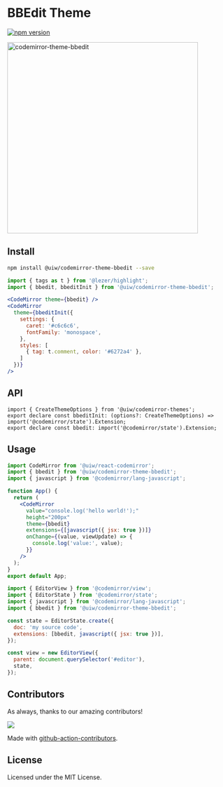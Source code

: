 <!--rehype:ignore:start-->

# BBEdit Theme

<!--rehype:ignore:end-->

[![npm version](https://img.shields.io/npm/v/@uiw/codemirror-theme-bbedit.svg)](https://www.npmjs.com/package/@uiw/codemirror-theme-bbedit)

<a href="https://uiwjs.github.io/react-codemirror/#/theme/data/bbedit">
  <img width="436" alt="codemirror-theme-bbedit" src="https://user-images.githubusercontent.com/1680273/183550552-df398e5b-fab2-4ce5-bdd0-5e3612e3e5d9.png">
</a>

## Install

```bash
npm install @uiw/codemirror-theme-bbedit --save
```

```jsx
import { tags as t } from '@lezer/highlight';
import { bbedit, bbeditInit } from '@uiw/codemirror-theme-bbedit';

<CodeMirror theme={bbedit} />
<CodeMirror
  theme={bbeditInit({
    settings: {
      caret: '#c6c6c6',
      fontFamily: 'monospace',
    },
    styles: [
      { tag: t.comment, color: '#6272a4' },
    ]
  })}
/>
```

## API

```tsx
import { CreateThemeOptions } from '@uiw/codemirror-themes';
export declare const bbeditInit: (options?: CreateThemeOptions) => import('@codemirror/state').Extension;
export declare const bbedit: import('@codemirror/state').Extension;
```

## Usage

```jsx
import CodeMirror from '@uiw/react-codemirror';
import { bbedit } from '@uiw/codemirror-theme-bbedit';
import { javascript } from '@codemirror/lang-javascript';

function App() {
  return (
    <CodeMirror
      value="console.log('hello world!');"
      height="200px"
      theme={bbedit}
      extensions={[javascript({ jsx: true })]}
      onChange={(value, viewUpdate) => {
        console.log('value:', value);
      }}
    />
  );
}
export default App;
```

```js
import { EditorView } from '@codemirror/view';
import { EditorState } from '@codemirror/state';
import { javascript } from '@codemirror/lang-javascript';
import { bbedit } from '@uiw/codemirror-theme-bbedit';

const state = EditorState.create({
  doc: 'my source code',
  extensions: [bbedit, javascript({ jsx: true })],
});

const view = new EditorView({
  parent: document.querySelector('#editor'),
  state,
});
```

## Contributors

As always, thanks to our amazing contributors!

<a href="https://github.com/uiwjs/react-codemirror/graphs/contributors">
  <img src="https://uiwjs.github.io/react-codemirror/CONTRIBUTORS.svg" />
</a>

Made with [github-action-contributors](https://github.com/jaywcjlove/github-action-contributors).

## License

Licensed under the MIT License.
